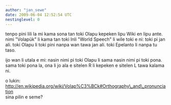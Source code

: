 ```yaml
---
author: "jan_sewe"
date: 2009-06-04 12:52:54 UTC
nestinglevel: 0
---
```

tenpo pini lili la mi kama sona tan toki Olapu kepeken lipu Wiki en lipu ante. nimi "Volapük" li kama tan toki Inli "World Speech" li wile toki e ni: toki pi jan ali. toki Olapu li toki pini nanpa wan tawa jan ali. toki Epelanto li nanpa tu taso.  
  
ijo wan li utala e mi: nasin nimi pi toki Olapu li sama nasin nimi pi toki pona. sama toki pona la, ona li jo ala e sitelen R li kepeken e sitelen L tawa kalama ni.  
  
o lukin: http://en.wikipedia.org/wiki/Volap%C3%BCk#Orthography\_and\_pronunciation  
sina pilin e seme?